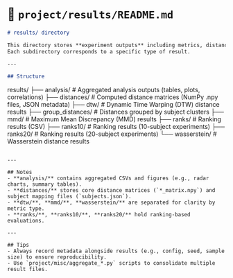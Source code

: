 # 📄 `project/results/README.md`

```markdown
# results/ directory

This directory stores **experiment outputs** including metrics, distance matrices, rankings, and analysis results.  
Each subdirectory corresponds to a specific type of result.

---

## Structure
```

results/
├── analysis/        # Aggregated analysis outputs (tables, plots, correlations)
├── distances/       # Computed distance matrices (NumPy .npy files, JSON metadata)
├── dtw/             # Dynamic Time Warping (DTW) distance results
├── group\_distances/ # Distances grouped by subject clusters
├── mmd/             # Maximum Mean Discrepancy (MMD) results
├── ranks/           # Ranking results (CSV)
├── ranks10/         # Ranking results (10-subject experiments)
├── ranks20/         # Ranking results (20-subject experiments)
└── wasserstein/     # Wasserstein distance results

```

---

## Notes
- **analysis/** contains aggregated CSVs and figures (e.g., radar charts, summary tables).  
- **distances/** stores core distance matrices (`*_matrix.npy`) and subject mapping files (`subjects.json`).  
- **dtw/**, **mmd/**, **wasserstein/** are separated for clarity by metric type.  
- **ranks/**, **ranks10/**, **ranks20/** hold ranking-based evaluations.  

---

## Tips
- Always record metadata alongside results (e.g., config, seed, sample size) to ensure reproducibility.  
- Use `project/misc/aggregate_*.py` scripts to consolidate multiple result files.  
